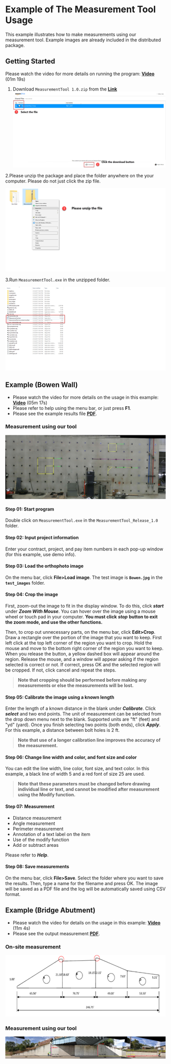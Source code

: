 # Example of The Measurement Tool Usage

This example illustrates how to make measurements using our measurement tool. Example images  are already included in the distributed package. 

## Getting Started

Please watch the video for more details on running the program: [**Video**](https://youtu.be/Bh0zkw-KAHE) (01m 19s)   

1. Download `MeasurementTool 1.0.zip` from the [**Link**](https://www.amazon.com/clouddrive/share/PMqG7E7n2d2e7kQ5qruuJiix3pqDazje1rXansPDmL8?ref_=cd_ph_share_link_copy)
![](amazon.jpg)


2.Please unzip the package and place the folder anywhere on the your computer. Please do not just click the zip file.
 
![](unzip.jpg)

3.Run `MeasurementTool.exe` in the unzipped folder. 

![](exefile.jpg)

## Example (Bowen Wall)
* Please watch the video for more details on the usage in this example: [**Video**](https://youtu.be/oNpxRYDU8ak?list=PLa1nAPP8qUX_0Zi166iNi7eb0w23UCekY) (05m 17s)   
* Please refer to help using the menu bar, or just press **F1**. 
* Please see the example results file [**PDF**](measurement_bowen.pdf). 

### Measurement using our tool
![](measurement_bowen.jpg)
  
#### Step 01: Start program
Double click on `MeasurementTool.exe` in the `MeasurementTool_Release_1.0` folder.    

#### Step 02: Input project information
Enter your contract, project, and pay item numbers in each pop-up window (for this example, use demo info).     

#### Step 03: Load the orthophoto image 
On the menu bar, click **File>Load image**. The test image is **`Bowen.jpg`** in the **`test_images`** folder.  

#### Step 04: Crop the image
First, zoom-out the image to fit in the display window. To do this, click ***start*** under ***Zoom With Mouse***. You can hover over the image using a mouse wheel or touch pad in your computer. **You must click** ***stop*** **button to exit the zoom mode, and use the other functions.** 

Then, to crop out unnecessary parts,  on the menu bar, click **Edit>Crop**. Draw a rectangle over the portion of the image that you want to keep. First left click at the top left corner of the region you want to crop. Hold the mouse and move to the bottom right corner of the region you want to keep. When you release the button, a yellow dashed box will appear around the region. Release the mouse, and a window will appear asking if the region selected is correct or not. If correct, press OK and the selected region will be cropped. If not, click cancel and repeat the steps. 

> **Note that cropping should be performed before making any measurements or else the measurements will be lost.**

#### Step 05: Calibrate the image using a known length 
Enter the length of a known distance in the blank under ***Calibrate***. Click ***select*** and two end points. The unit of measurement can be selected from the drop down menu next to the blank. Supported units are "ft" (feet) and "yd" (yard). Once you finish selecting two points (both ends), click ***Apply***. For this example, a distance between bolt holes is 2 ft.   

> **Note that use of a longer calibration line improves the accuracy of the measurement.**   

#### Step 06: Change line width and color, and font size and color  
You can edit the line width, line color, font size, and text color. In this example, a black line of width 5 and a red font of size 25 are used.

> **Note that these parameters must be changed before drawing individual line or text, and cannot be modified after measurement using the Modify function.**   

#### Step 07: Measurement 
* Distance measurement 
* Angle measurement 
* Perimeter measurement 
* Annotation of a text label on the item
* Use of the modify function 
* Add or subtract areas  

Please refer to ***Help***.

#### Step 08: Save measurements
On the menu bar, click **File>Save**. Select the folder where you want to save the results. Then, type a name for the filename and press OK. The image will be saved as a PDF file and the log will be automatically saved using CSV format.

## Example (Bridge Abutment)
* Please watch the video for details on the usage in this example: [**Video**](https://youtu.be/MxnvdGGmSvs?list=PLa1nAPP8qUX_0Zi166iNi7eb0w23UCekY) (11m 4s)  
* Please see the output measurement [**PDF**](measurement_wall.pdf).

### On-site measurement 
![](BridgeAbutment.png)

### Measurement using our tool
![](measurement_wall.jpg)

